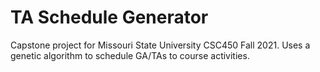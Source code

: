 # TA Schedule Generator

Capstone project for Missouri State University CSC450 Fall 2021. Uses a genetic algorithm to schedule GA/TAs to course activities.
